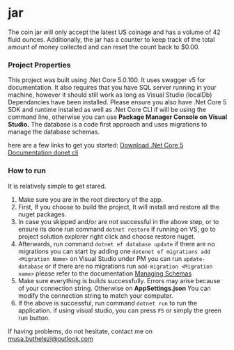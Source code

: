 # jar
The coin jar will only accept the latest US coinage and has a volume of 42 fluid ounces. Additionally, the jar has a counter to keep track of the total amount of money collected and can reset the count back to $0.00.

### Project Properties
This project was built using .Net Core 5.0.100. 
It uses swagger v5 for documentation.
It also requires that you have SQL server running in your machine, however it should still work as long as Visual Studio (localDb) Dependancies have been installed.
Please ensure you also have .Net Core 5 SDK and runtime installed as well as .Net Core CLI if will be using the command line, otherwise you can use **Package Manager Console on Visual Studio.**
The database is a code first approach and uses migrations to manage the database schemas.

here are a few links to get you started:
[Download .Net Core 5](https://dotnet.microsoft.com/download)
[Documentation donet cli](https://docs.microsoft.com/en-us/dotnet/core/tools/dotnet-tool-install)

### How to run
It is relatively simple to get stared.
1. Make sure you are in the root directory of the app.
2. First, If you choose to build the project, It will install and restore all the nuget packages.
3. In case you skipped and/or are not successful in the above step, or to ensure its done run command `dotnet restore` if running on VS, go to project solution explorer right click and choose restore nuget.
4. Afterwards, run command `dotnet ef database update` if there are no migrations you can start by adding one `dotenet ef migrations add <Migration Name>`
on Visual Studio under PM you can run `update-database` or if there are no migrations run `add-migration <Migration name>`
please refer to the documentation [Managing Schemas](https://docs.microsoft.com/en-us/ef/core/managing-schemas/migrations/?tabs=vs)
5. Make sure everything is builds successfully. Errors may arise because of your connection string. Otherwise on **AppSettings.json** You can modify the connection string to match your computer.
6. If the above is successful, run command `dotnet run` to run the application. if using visual studio, you can press `F5` or simply the green run button.


If having problems, do not hesitate, contact me on musa.buthelezi@outlook.com
